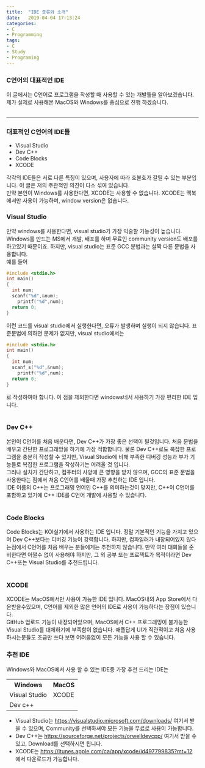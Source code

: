 ```yaml
---
title:  "IDE 종류와 소개"
date:   2019-04-04 17:13:24
categories:
- C
- Programming
tags:
- C
- Study
- Programing
---
```

<h3>C언어의 대표적인 IDE</h3>

이 글에서는 C언어로 프로그램을 작성할 때 사용할 수 있는 개발툴을 알아보겠습니다. 제가 실제로 사용해본 MacOS와 Windows를 중심으로 진행 하겠습니다.<br><br>

<hr>

### 대표적인 C언어의 IDE들<br>

* Visual Studio
* Dev C++
* Code Blocks
* XCODE

각각의 IDE들은 서로 다른 특징이 있으며, 사용자에 따라 호불호가 갈릴 수 있는 부분입니다. 이 글은 저의 주관적인 의견이 다소 섞여 있습니다.<br>
만약 본인이 Windows를 사용한다면, XCODE는 사용할 수 없습니다. XCODE는 맥북에서만 사용이 가능하며, window version은 없습니다.

### Visual Studio
만약 windows를 사용한다면, visual studio가 가장 익술할 가능성이 높습니다. Windows를 만드는 MS에서 개발, 배포를 하며 무료인 community version도 배포를 하고있기 때문이죠.
하지만, visual studio는 표준 GCC 분법과는 살짝 다른 문법을 사용합니다.<br>예를 들어
```cpp
#include <stdio.h>
int main()
{
  int num;
  scanf("%d",&num);
	printf("%d",num);
  return 0;
}
```

이런 코드를 visual studio에서 실행한다면, 오류가 발생하며 실행이 되지 않습니다. 표준문법에 의하면 문제가 없지만, visual studio에서는 
```cpp
#include <stdio.h>
int main()
{
  int num;
  scanf_s("%d",&num);
	printf("%d",num);
  return 0;
}
```
로 작성하여야 합니다. 이 점을 제외한다면 windows네서 사용하기 가장 편리한 IDE 입니다.<br><br>

### Dev C++
본인이 C언어를 처음 배운다면, Dev C++가 가장 좋은 선택이 될것입니다. 처음 문법을 배우고 간단한 프로그래망을 하기에 가장 적합합니다.
물론 Dev C++로도 복잡한 프로그램을 충분히 작성할 수 있지만, Visual Studio에 비해 부족한 디버깅 성능과 부가 기능들로 복잡한 프로그램을 작성하기는 어려울 것 입니다.<br>
그러나 설치가 간단하고, 컴퓨터의 사양에 큰 영향을 받지 않으며, GCC의 표준 문법을 사용한다는 점에서 처음 C언어를 배울때 가장 추천하는 IDE 입니다.<br>
IDE 이름의 C++는 프로그래밍 언어인 C++를 의미하는것이 맞지만, C++이 C언어를 포함하고 있기에 C++ IDE를 C언어 개발에 사용할 수 있습니다.<br><br>

### Code Blocks
Code Blocks는 KOI실기에서 사용하는 IDE 입니다. 정말 기본적인 기능을 가지고 있으며 Dev C++보다는 디버깅 기능이 강력합니다.
하지만, 컴파일러가 내장되어있지 않다는점에서 C언어를 처음 배우는 분들에게는 추천하지 않습니다. 만약 여러 대회들을 준비한다면 어쩔수 없이 사용해야 하지만,
 그 외 공부 또는 프로젝트가 목적이라면 Dev C++또는 Visual Studio를 추천드립니다.<br><br>
 
 ### XCODE 
 XCODE는 MacOS에서만 사용이 가능한 IDE 입니다. MacOS내의 App Store에서 다운받을수있으며, C언어를 제외한 많은 언어의 IDE로 사용이 가능하다는 장점이 있습니다.<br>
 GitHub 업로드 기능이 내장되어있으며, MacOS에서 C++ 프로그래밍이 불가능한 Visual Studio를 대체하기에 부족함이 없습니다.
 애플답게 UI가 직관적이고 처음 사용하시는분들도 조금만 쓰다 보면 어려움없이 모든 기능을 사용 할 수 있습니다.
 
 ### 추천 IDE
 Windows와 MacOS에서 사용 할 수 있는 IDE중 가장 추천 드리는 IDE는<br>
 <table>
  <tr> <th>Windows</th> <th>MacOS</th> </tr>
  <tr> <td>Visual Studio</td> <td>XCODE</td> </tr>
  <tr> <td>Dev c++</td> <td></td> </tr>
</table>

* Visual Studio는 https://visualstudio.microsoft.com/downloads/ 여기서 받을 수 있으며, Community를 선택하셔야 모든 기능을 무료로 사용이 가능합니다.
* Dev C++는 https://sourceforge.net/projects/orwelldevcpp/ 여기서 받을 수 있고, Download를 선택하시면 됩니다.
* XCODE는 https://itunes.apple.com/ca/app/xcode/id497799835?mt=12 에서 다운로드가 가능합니다.
